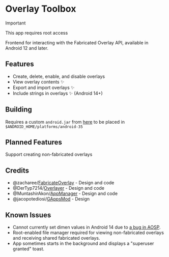 # Overlay Toolbox

> [!IMPORTANT]
> This app requires root access

Frontend for interacting with the Fabricated Overlay API, available in Android 12 and later.

## Features
- Create, delete, enable, and disable overlays
- View overlay contents ✨
- Export and import overlays ✨
- Include strings in overlays ✨ (Android 14+)

## Building
Requires a custom `android.jar` from [here](https://github.com/Reginer/aosp-android-jar) to be placed in `$ANDROID_HOME/platforms/android-35`

## Planned Features
Support creating non-fabricated overlays

## Credits
- @zacharee/[FabricateOverlay](https://github.com/zacharee/FabricateOverlay) - Design and code
- @DerTyp7214/[Overlayer](https://github.com/DerTyp7214/Overlayer) - Design and code
- @MuntashirAkon/[AppManager](https://github.com/MuntashirAkon/AppManager) - Design and code
- @jacopotediosi/[GAppsMod](https://github.com/jacopotediosi/GAppsMod) - Design

## Known Issues
- Cannot currently set dimen values in Android 14 due to [a bug in AOSP](https://issuetracker.google.com/issues/306002254).
- Root-enabled file manager required for viewing non-fabricated overlays and receiving shared fabricated overlays.
- App sometimes starts in the background and displays a "superuser granted" toast.
